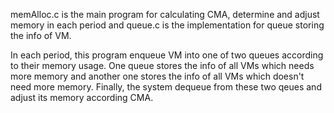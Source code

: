 
memAlloc.c is the main program for calculating CMA, determine and adjust memory in each period and queue.c is the implementation for queue storing the info of VM.

In each period, this program enqueue VM into one of two queues according to their memory usage. One queue stores the info of all VMs which needs more memory and another one stores the info of all VMs which doesn't need more memory. Finally, the system dequeue from these two qeues and adjust its memory according CMA.

